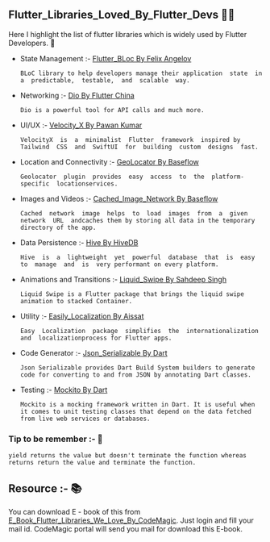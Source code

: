## Flutter_Libraries_Loved_By_Flutter_Devs :woman_technologist:

Here I highlight the list of flutter libraries which is widely used by Flutter Developers. :slightly_smiling_face:

 + State Management :- [Flutter_BLoc By Felix Angelov](https://pub.dev/packages/flutter_bloc)
 
   ```BLoC library to help developers manage their application  state  in  a  predictable,  testable,  and  scalable  way.  ```
 + Networking :- [Dio By Flutter China](https://pub.dev/packages/dio)
 
   ```Dio is a powerful tool for API calls and much more. ```
 + UI/UX :- [Velocity_X By Pawan Kumar](https://pub.dev/packages?q=velocity_x)
 
   ```VelocityX  is  a  minimalist  Flutter  framework  inspired by  Tailwind  CSS  and  SwiftUI  for  building  custom  designs  fast. ```
 + Location and Connectivity :- [GeoLocator By Baseflow](https://pub.dev/packages/geolocator)
 
   ```Geolocator  plugin  provides  easy  access  to  the  platform-specific  locationservices. ```
 + Images and Videos :- [Cached_Image_Network By Baseflow](https://pub.dev/packages/cached_network_image)
 
   ```Cached  network  image  helps  to  load  images  from  a  given  network  URL  andcaches them by storing all data in the temporary directory of the app. ```
 + Data Persistence :- [Hive By HiveDB](https://pub.dev/packages/hive)

    ```Hive  is  a  lightweight  yet  powerful  database  that  is  easy  to  manage  and  is  very performant on every platform. ```
 + Animations and Transitions :- [Liquid_Swipe By Sahdeep Singh](https://pub.dev/packages/liquid_swipe)
 
   ```Liquid Swipe is a Flutter package that brings the liquid swipe animation to stacked Container. ```
 + Utility :- [Easily_Localization By Aissat](https://pub.dev/packages/ez_localization)
 
   ```Easy  Localization  package  simplifies  the  internationalization  and  localizationprocess for Flutter apps. ```
 + Code Generator :- [Json_Serializable By Dart](https://pub.dev/packages/json_serializable)
 
   ```Json Serializable provides Dart Build System builders to generate code for converting to and from JSON by annotating Dart classes. ```
 + Testing :- [Mockito By Dart](https://pub.dev/packages/mockito)
 
   ```Mockito is a mocking framework written in Dart. It is useful when it comes to unit testing classes that depend on the data fetched from live web services or databases. ```
   
 ### Tip to be remember :- :open_book:
 ```yield returns the value but doesn't terminate the function whereas returns return the value and terminate the function. ```


## Resource :- :books:

You can download E - book of this from [E_Book_Flutter_Libraries_We_Love_By_CodeMagic](https://blog.codemagic.io/flutter-libraries-ebook-by-codemagic/). Just login and fill your mail id. CodeMagic portal will send you mail for download this E-book.
